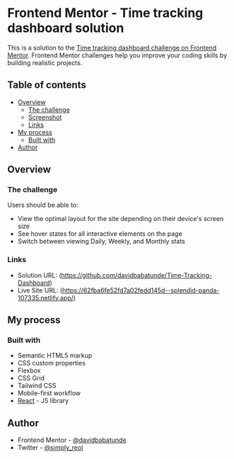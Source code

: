 # Frontend Mentor - Time tracking dashboard solution

This is a solution to the [Time tracking dashboard challenge on Frontend Mentor](https://www.frontendmentor.io/challenges/time-tracking-dashboard-UIQ7167Jw). Frontend Mentor challenges help you improve your coding skills by building realistic projects.

## Table of contents

- [Overview](#overview)
  - [The challenge](#the-challenge)
  - [Screenshot](#screenshot)
  - [Links](#links)
- [My process](#my-process)
  - [Built with](#built-with)
- [Author](#author)

## Overview

### The challenge

Users should be able to:

- View the optimal layout for the site depending on their device's screen size
- See hover states for all interactive elements on the page
- Switch between viewing Daily, Weekly, and Monthly stats

### Links

- Solution URL: (https://github.com/davidbabatunde/Time-Tracking-Dashboard)
- Live Site URL: (https://62fba6fe52fd7a02fedd145d--splendid-panda-107335.netlify.app/)

## My process

### Built with

- Semantic HTML5 markup
- CSS custom properties
- Flexbox
- CSS Grid
- Tailwind CSS
- Mobile-first workflow
- [React](https://reactjs.org/) - JS library

## Author

- Frontend Mentor - [@davidbabatunde](https://www.frontendmentor.io/profile/davidbabatunde)
- Twitter - [@simply_reol](https://www.twitter.com/@simply_reol)
